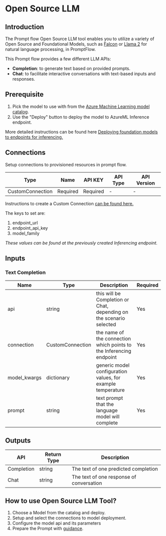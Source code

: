 # Open Source LLM

## Introduction

The Prompt flow Open Source LLM tool enables you to utilize a variety of Open Source and Foundational Models, such as [Falcon](https://aka.ms/AAlc25c) or [Llama 2](https://aka.ms/AAlc258) for natural language processing, in PromptFlow.

This Prompt flow provides a few different LLM APIs:

- **Completion**: to generate text based on provided prompts.
- **Chat**: to facilitate interactive conversations with text-based inputs and responses.

## Prerequisite

1. Pick the model to use with from the [Azure Machine Learning model catalog](https://ml.azure.com/model/catalog).
2. Use the "Deploy" button to deploy the model to AzureML Inference endpoint.

More detailed instructions can be found here [Deploying foundation models to endpoints for inferencing.](https://learn.microsoft.com/en-us/azure/machine-learning/how-to-use-foundation-models?view=azureml-api-2#deploying-foundation-models-to-endpoints-for-inferencing)

## **Connections**

Setup connections to provisioned resources in prompt flow.

| Type        | Name     | API KEY  | API Type | API Version |
|-------------|----------|----------|----------|-------------|
| CustomConnection | Required | Required | -        | -           |

Instructions to create a Custom Connection [can be found here.](https://learn.microsoft.com/en-us/azure/machine-learning/prompt-flow/how-to-integrate-with-langchain?view=azureml-api-2#create-a-connection)

The keys to set are:

1. endpoint_url
2. endpoint_api_key
3. model_family

*These values can be found at the previously created Inferencing endpoint.*

## Inputs

### Text Completion

| Name                   | Type        | Description                                                                             | Required |
|------------------------|-------------|-----------------------------------------------------------------------------------------|----------|
| api | string | this will be Completion or Chat, depending on the scenario selected | Yes |
| connection | CustomConnection | the name of the connection which points to the Inferencing endpoint | Yes |
| model_kwargs | dictionary | generic model configuration values, for example temperature | Yes |
| prompt | string | text prompt that the language model will complete | Yes |

## Outputs

| API        | Return Type | Description                              |
|------------|-------------|------------------------------------------|
| Completion | string      | The text of one predicted completion     |
| Chat       | string      | The text of one response of conversation |

## How to use Open Source LLM Tool?

1. Choose a Model from the catalog and deploy.
2. Setup and select the connections to model deployment.
3. Configure the model api and its parameters
4. Prepare the Prompt with [guidance](./prompt-tool.md#how-to-write-prompt).
